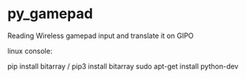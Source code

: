 # py_gamepad
Reading Wireless gamepad input and translate it on GIPO

linux console:

pip install bitarray / pip3 install bitarray
sudo apt-get install python-dev
